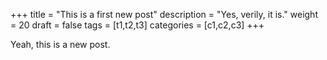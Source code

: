 +++
title = "This is a first new post"
description = "Yes, verily, it is."
weight = 20
draft = false
tags = [t1,t2,t3]
categories = [c1,c2,c3]
+++

Yeah, this is a new post. 